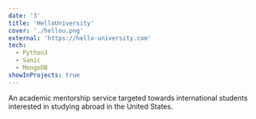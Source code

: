 ```yaml
---
date: '3'
title: 'HelloUniversity'
cover: './hellou.png'
external: 'https://hello-university.com'
tech:
  - Python3
  - Sanic
  - MongoDB
showInProjects: true
---
```


An academic mentorship service targeted towards international students interested in
studying abroad in the United States.
